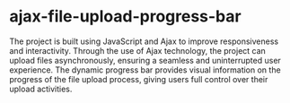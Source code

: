 # ajax-file-upload-progress-bar

The project is built using JavaScript and Ajax to improve responsiveness and interactivity. Through the use of Ajax technology, the project can upload files asynchronously, ensuring a seamless and uninterrupted user experience. The dynamic progress bar provides visual information on the progress of the file upload process, giving users full control over their upload activities.
